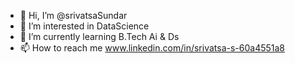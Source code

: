 - 👋 Hi, I’m @srivatsaSundar
- 👀 I’m interested in DataScience
- 🌱 I’m currently learning B.Tech Ai & Ds
- 📫 How to reach me www.linkedin.com/in/srivatsa-s-60a4551a8

<!---
srivatsaSundar/srivatsaSundar is a ✨ special ✨ repository because its `README.md` (this file) appears on your GitHub profile.
You can click the Preview link to take a look at your changes.
--->
